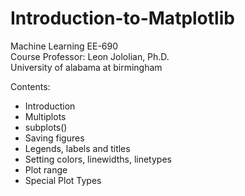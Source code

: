 # Introduction-to-Matplotlib

Machine Learning EE-690  
Course Professor: Leon Jololian, Ph.D.  
University of alabama at birmingham  
  
Contents:  
* Introduction  
* Multiplots  
* subplots()  
* Saving figures 
* Legends, labels and titles  
* Setting colors, linewidths, linetypes  
* Plot range  
* Special Plot Types  
